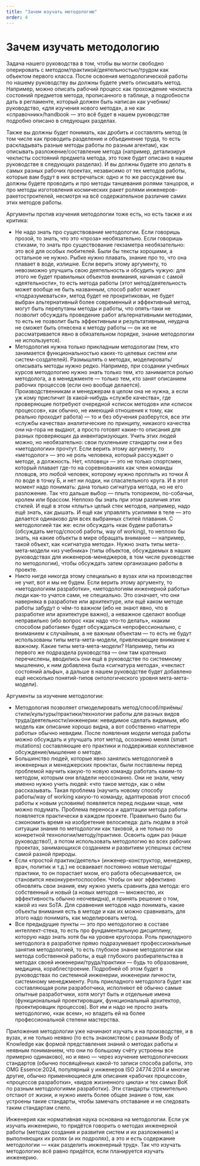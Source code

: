 ```yaml
---
title: "Зачем изучать методологию"
order: 4
---
```


# Зачем изучать методологию

Задача нашего руководства в том, чтобы вы могли свободно оперировать с методом/практикой/деятельностью/трудом как объектом первого класса. После освоения методологической работы по нашему руководству вы должны будете уметь описывать метод. Например, можно описать рабочий процесс как прохождение чеклиста состояний предметов метода, прописанного в таблице, а подробности дать в регламенте, который должен быть написан как учебник/руководство, «для изучения нового метода», а не как «справочник»/handbook — это всё будет в нашем руководстве подробно описано в следующих разделах.

Также вы должны будет понимать, как дробить и составлять метод (в том числе как проводить разделение и объединение труда, то есть раскладывать разные методы работы по разным агентам), как описывать разложение/составление метода (например, детализируя чеклисты состояний предмета метода, это тоже будет описано в нашем руководстве в следующих разделах). И вы должны будете это делать в самых разных рабочих проектах, независимо от тех методов работы, которые вам будут в них встречаться: одно и то же рассуждение вы должны будете проводить и про методы танцевания ролями танцоров, и про методы изготовления космических ракет ролями инженеров-ракетостроителей, несмотря на всё содержательное различие самих этих методов работы.

Аргументы против изучения методологии тоже есть, но есть также и их критика:

* Не надо знать про существование методологии. Если говоришь прозой, то знать, что это «проза» необязательно. Если говоришь стихами, то знать про существование гекзаметра необязательно: это всё для особых любителей. Были бы тексты хорошими, а остальное не нужно. Рыбке нужно плавать, знание про то, что она плавает в воде, излишне. Если верить этому аргументу, то невозможно улучшить свою деятельность и обсудить чужую: для этого не будет правильных объектов внимания, начиная с самой «деятельности», то есть метода работы (этот метод/деятельность может вообще не быть названным, способ работ может «подразумеваться», метод будет не прокритикован, не будет выбран альтернативный более современный и эффективный метод, могут быть перепутаны методы и работы, что опять-таки не позволит обсуждать проведение работ альтернативными методами, то есть не позволит быть эффективным и результативным, неудача не сможет быть отнесена к методу работы — он же не рассматривается явно в обязательном порядке, знание методологии не используется).
* Методология нужна только прикладным методологам (тем, кто занимается функциональностью каких-то целевых систем или систем-создателей). Размышлять о методах, моделировать/описывать методы нужно редко. Например, при создании учебных курсов методологию нужно знать только тем, кто занимается ролью методолога, а в менеджменте — только тем, кто занят описанием рабочих процессов (если оно вообще делается). Производственникам и менеджерам в целом она не нужна, а если уж кому приспичит (в какой-нибудь «службе качества», где проверяющие потребуют очередной «список методов» или «список процессов», как обычно, не имеющий отношения к тому, как реально проходит работа) — то и без обучения разберутся, все эти «службы качества» аналитические по принципу, никакого качества они на-гора не выдают, а просто готовят какие-то описания для разных проверяющих да инвентаризующих. Учить этих людей можно, но необязательно: свои пухленькие стандарты они и без «методологии» прочтут. Если верить этому аргументу, то «методолог» — это не роль человека, который рассуждает о методе, а должность. Нет, «пловец» — это не только спортсмен, который плавает где-то на соревнованиях как член команды пловцов, это любой человек, которому нужно проплыть из точки А по воде в точку Б, и нет ни лодки, ни спасательного круга. И в этот момент надо понимать: дана только сигнатура метода, но не его разложение. Так что дальше выбор — плыть топориком, по-собачьи, кролем или брассом. Неплохо бы знать при этом различия этих стилей. И ещё в этом «плыть» целый стек методов, например, надо ещё знать, как дышать. И ещё как управлять усилиями в теле — это делается одинаково для всех выбранных стилей плавания. С методологией так же: если обсуждать «как будем работать» (обсуждать метод/способ работы, way of working), то неплохо бы знать, на какие объекты в мире обращать внимание — например, такой объект, как «сигнатура метода». Нужно знать типы мета-мета-модели «из учебника» (типы объектов, обсуждаемых в наших руководствах для инженеров-менеджеров, в том числе руководстве по методологии), чтобы обсуждать затем организацию работы в проекте.
* Никто нигде никогда этому специально в вузах или на производстве не учит, вот и мы не будем. Если верить этому аргументу, то «методологиям разработки», «методологиям инженерной работы» люди как-то учатся сами, не специально. Это означает, что они наверняка в разработке или архитектуре, или ещё каком методе работы забудут о чём-то важном (ибо не знают явно, что в разработке или архитектуре важно), а неважное сделают вообще неправильно (ибо вопрос «как надо что-то делать», «каким способом работаем» будет обсуждаться непрофессионально, с вниманием к случайным, а не важным объектам — то есть не будут использованы типы мета-мета-модели, привлекающие внимание к важному. Какие типы мета-мета-модели? Например, типы из первого же подраздела руководства — они там кратенько перечислены, вводились они ещё в руководстве по системному мышлению, к ним добавлена была «сигнатура метода», «чеклист состояний альфы», а дальше в нашем руководстве будет добавлено ещё несколько понятий-типов онтологического уровня мета-мета-модели).

Аргументы за изучение методологии:

* Методология позволяет отмоделировать метод/способ/приёмы/стили/культуры/практики/технологии работы для разных видов труда/деятельности/инженерии: невидимое сделать видимым, ибо модель как описание хорошо видна, а вот собственно «паттерн работы» обычно невидим. После появления модели метода работы можно обсуждать и улучшать этот метод, осознанно меняя (smart mutations) составляющие его практики и поддерживая коллективное обсуждение/мышление о методе.
* Большинство людей, которые явно занялись методологией в инженерных и менеджерских проектах, были поставлены перед проблемой научить какую-то новую команду работать каким-то методом, которым они владели неосознанно. Они не знали, чему именно нужно учить людей: «что такое метод», как о нём рассказывать. Такая проблема (научить новому способу работы/way of working какую-то команду, адаптировав этот способ работы к новым условиям) появляется перед людьми чаще, чем можно подумать. Проблема переноса и адаптации метода работы появляется практически в каждом проекте. Правильно было бы сэкономить время на изобретение велосипеда: дать людям в этой ситуации знания по методологии как таковой, а не только по конкретной технологии/методу/практике. Освоить один раз (наше руководство!), а потом использовать методологию во всех рабочих проектах, занимающихся созданием и развитием успешных систем самой разной природы.
* Если «простой практик/деятель» (инженер-конструктор, менеджер, врач, политик и т.д.) не осваивает постоянно новые методы/практики, то он порастает мхом, его работа обесценивается, он становится неконкурентоспособен. Чтобы он мог эффективно обновлять свои знания, ему нужно уметь сравнить два метода: его собственный и новый (а новых методов — множество, их эффективность обычно неочевидна), и принять решение о том, какой из них SoTA. Для сравнения методов надо понимать, какие объекты внимания есть в методе и как их можно сравнивать, для этого надо понимать, как моделировать метод.
* Все предыдущие пункты — это про методологию в составе интеллект-стека, то есть про фундаментальную дисциплину, которую надо знать хотя бы на уровне кругозора. Роль прикладного методолога в разработке прямо подразумевает профессиональные занятия методологией, то есть глубокое знание методологии как метода собственной работы, а ещё глубокого разбирательства в методах своей инженерии/труда/практики — будь то образование, медицина, кораблестроение. Подробней об этом будет в руководствах по системной инженерии, инженерии личности, системному менеджменту. Роль прикладного методолога будет как составляющая роли разработчика, исполняют её обычно самые опытные разработчики, хотя могут быть и отдельные имена (функциональный проектировщик, функциональный архитектор, проектировщик процессов). Вот им и надо не просто знать методологию, «как всем», но владеть ей на более профессиональной степени мастерства.

Приложения методологии уже начинают изучать и на производстве, и в вузах, и не только неявно (то есть знакомством с разными Body of Knowledge как формой представления знаний о методах работы и неявным пониманием, что они по большому счёту устроены все примерно одинаково), но и явно — через изучение методологических стандартов (обычно посвящённых какой-то записи способа работы, это OMG Essence:2024, популярный у инженеров ISO 24774:2014 и многие другие, обычно применяющиеся для описания «рабочих процессов», «процессов разработки», «видов жизненного цикла» и тех самых BoK по разным методологиями разработки). Эти стандарты стремительно отстают от жизни, и нужно иметь более общее знание о том, как устроены такие стандарты, чтобы замечать отставание и не следовать таким стандартам слепо.

Инженерия как нормативная наука основана на методологии. Если уж изучать инженерию, то придётся говорить о методах инженерной работы (методах создания и развития систем и их разложениях) и выполняющих их ролях (и их подролях), а это и есть содержание методологии — «как разделить инженерный труд». Так что изучать методологию всё равно придётся, если планируется изучать инженерию.